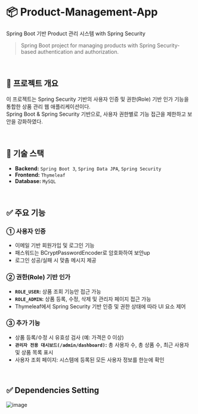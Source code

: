 # 📦 Product-Management-App

Spring Boot 기반 Product 관리 시스템 with Spring Security
> Spring Boot project for managing products with Spring Security-based authentication and authorization.

<br>

## 📌 프로젝트 개요
이 프로젝트는 Spring Security 기반의 사용자 인증 및 권한(Role) 기반 인가 기능을 통합한 상품 관리 웹 애플리케이션이다.  
Spring Boot & Spring Security 기반으로, 사용자 권한별로 기능 접근을 제한하고 보안을 강화하였다.  

<br>

## 🔧 기술 스택
- **Backend:** `Spring Boot 3`, `Spring Data JPA`, `Spring Security`
- **Frontend:** `Thymeleaf`
- **Database:** `MySQL`

<br>


## ✅ 주요 기능
###  ① 사용자 인증  
- 이메일 기반 회원가입 및 로그인 기능    
- 패스워드는 BCryptPasswordEncoder로 암호화하여 보안up  
- 로그인 성공/실패 시 맞춤 메시지 제공  

###  ② 권한(Role) 기반 인가
- **`ROLE_USER`:** 상품 조회 기능만 접근 가능 
- **`ROLE_ADMIN`:** 상품 등록, 수정, 삭제 및 관리자 페이지 접근 가능
- Thymeleaf에서 Spring Security 기반 인증 및 권한 상태에 따라 UI 요소 제어

###  ③ 추가 기능 
- 상품 등록/수정 시 유효성 검사 (예: 가격은 0 이상)      
- **`관리자 전용 대시보드(/admin/dashboard)`:** 총 사용자 수, 총 상품 수, 최근 사용자 및 상품 목록 표시  
- 사용자 조회 페이지: 시스템에 등록된 모든 사용자 정보를 한눈에 확인  

<br>


  
## ✅ Dependencies Setting
![image](https://github.com/user-attachments/assets/7d34c63d-42d4-47bb-bfba-4c968f3d1a79)
